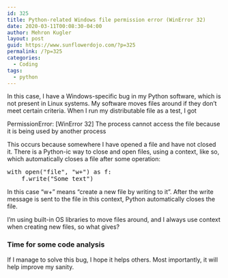 ```yaml
---
id: 325
title: Python-related Windows file permission error (WinError 32)
date: 2020-03-11T00:08:30-04:00
author: Mehron Kugler
layout: post
guid: https://www.sunflowerdojo.com/?p=325
permalink: /?p=325
categories:
  - Coding
tags:
  - python
---
```

In this case, I have a Windows-specific bug in my Python software, which is not present in Linux systems. My software moves files around if they don&#8217;t meet certain criteria. When I run my distributable file as a test, I got

PermissionError: [WinError 32] The process cannot access the file because it is being used by another process

This occurs because somewhere I have opened a file and have not closed it. There is a Python-ic way to close and open files, using a context, like so, which automatically closes a file after some operation:

<pre>with open("file", "w+") as f:
    f.write("Some text")</pre>

In this case &#8220;w+&#8221; means &#8220;create a new file by writing to it&#8221;. After the write message is sent to the file in this context, Python automatically closes the file.

I&#8217;m using built-in OS libraries to move files around, and I always use context when creating new files, so what gives?

### Time for some code analysis

If I manage to solve this bug, I hope it helps others. Most importantly, it will help improve my sanity.